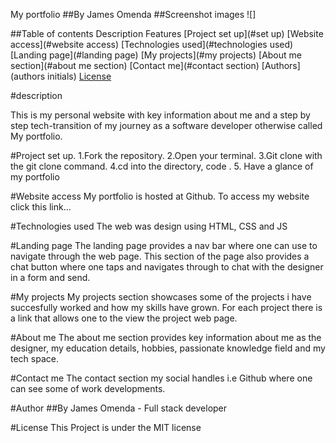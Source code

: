 My portfolio ##By James Omenda
 ##Screenshot images
 ![]

##Table of contents
 Description Features 
[Project set up](#set up)
[Website access](#website access)
[Technologies used](#technologies used)
[Landing page](#landing page) 
[My projects](#my projects) 
[About me section](#about me section) 
[Contact me](#contact section) 
[Authors](authors initials)
[License](#license)

#description

This is my personal website with key information about me and a step by step  tech-transition of my journey as a software developer otherwise called My portfolio.

#Project set up.
1.Fork the repository.
2.Open your terminal.
3.Git clone with the git clone command.
4.cd into the directory, code .
5. Have a glance of my portfolio

#Website access
My portfolio is hosted at Github.
To access my website click this link...

#Technologies used
The web was design using HTML, CSS and JS

#Landing page
The landing page provides a nav bar  where one can use  to navigate  through  the web page.
This section  of the page also provides a chat button  where one taps  and navigates through to chat with  the designer in a form  and send.

#My projects
My projects section showcases some  of the projects i  have succesfully  worked and how  my  skills have grown. For each  project  there is a link  that allows one  to  the  view  the project web page.

#About me 
The about me section provides key information about me as the designer, my education details, hobbies, passionate knowledge field and my tech space.

#Contact me
The contact section  my social  handles i.e Github where one can see some of  work developments.

#Author
##By James Omenda - Full stack developer

#License
This Project is under the MIT license
